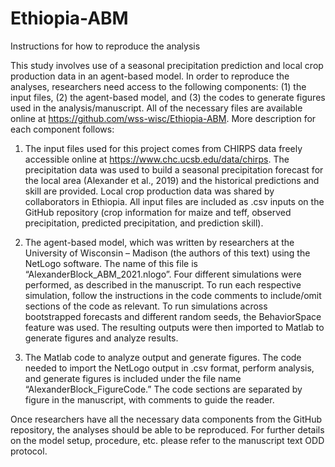# Ethiopia-ABM
Instructions for how to reproduce the analysis

This study involves use of a seasonal precipitation prediction and local crop production data in an agent-based model. In order to reproduce the analyses, researchers need access to the following components: (1) the input files, (2) the agent-based model, and (3) the codes to generate figures used in the analysis/manuscript. All of the necessary files are available online at https://github.com/wss-wisc/Ethiopia-ABM. More description for each component follows:
1.	The input files used for this project comes from CHIRPS data freely accessible online at https://www.chc.ucsb.edu/data/chirps. The precipitation data was used to build a seasonal precipitation forecast for the local area (Alexander et al., 2019) and the historical predictions and skill are provided. Local crop production data was shared by collaborators in Ethiopia. All input files are included as .csv inputs on the GitHub repository (crop information for maize and teff, observed precipitation, predicted precipitation, and prediction skill).

2.	The agent-based model, which was written by researchers at the University of Wisconsin – Madison (the authors of this text) using the NetLogo software. The name of this file is “AlexanderBlock_ABM_2021.nlogo”. Four different simulations were performed, as described in the manuscript. To run each respective simulation, follow the instructions in the code comments to include/omit sections of the code as relevant. To run simulations across bootstrapped forecasts and different random seeds, the BehaviorSpace feature was used. The resulting outputs were then imported to Matlab to generate figures and analyze results.

3.	The Matlab code to analyze output and generate figures. The code needed to import the NetLogo output in .csv format, perform analysis, and generate figures is included under the file name “AlexanderBlock_FigureCode.” The code sections are separated by figure in the manuscript, with comments to guide the reader.

Once researchers have all the necessary data components from the GitHub repository, the analyses should be able to be reproduced. For further details on the model setup, procedure, etc. please refer to the manuscript text ODD protocol.

